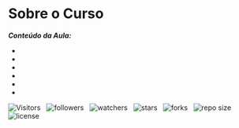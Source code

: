 <!-- TITLE -->
# Sobre o Curso

***Conteúdo da Aula:***

<!-- TABLE OF CONTENTS -->
<!-- ## TABELA DE CONTEÚDOS -->

<!-- * [Vista por cima](#vista-por-cima) -->
  <!-- * [Foto da tela](#foto-da-tela) -->
  <!-- * [Links](#links) -->
<!-- * [Meu processo](#meu-processo) -->
  <!-- * [Construido com](#construido-com) -->
* []()
* []()
* []()
* []()
* []()
* []()

![Visitors](https://api.visitorbadge.io/api/visitors?path=Devsgeeknerd%2Fcla-sob-cur-apr-alg-log-par-pro-bas-ava&label=VISITANTES&labelColor=%23f9e64f&countColor=%23008000&style=plastic "Total de Visitas")
&nbsp;
![followers](https://img.shields.io/github/followers/Devsgeeknerd?style=plastic&label=FÃS&labelColor=f9e64f "Total de Seguidores")
&nbsp;
![watchers](https://img.shields.io/github/watchers/Devsgeeknerd/cla-sob-cur-apr-alg-log-par-pro-bas-ava?style=plastic&label=OBSERVADORES&labelColor=f9e64f "Total de Observadores")
&nbsp;
![stars](https://img.shields.io/github/stars/Devsgeeknerd/cla-sob-cur-apr-alg-log-par-pro-bas-ava?style=plastic&label=ESTRELAS&labelColor=f9e64f "Total de Estrelas Recebidas")
&nbsp;
![forks](https://img.shields.io/github/forks/Devsgeeknerd/cla-sob-cur-apr-alg-log-par-pro-bas-ava?style=plastic&label=BIFURCAÇÕES&labelColor=f9e64f "Total de Bifurcações")
&nbsp;
![repo size](https://img.shields.io/github/repo-size/Devsgeeknerd/cla-sob-cur-apr-alg-log-par-pro-bas-ava?style=plastic&label=TAMANHO&labelColor=f9e64f "Tamanho do Repositório")
&nbsp;
![license](https://img.shields.io/github/license/Devsgeeknerd/cla-sob-cur-apr-alg-log-par-pro-bas-ava?style=plastic&label=LICENÇA&labelColor=f9e64f "Licença do Repositório")

